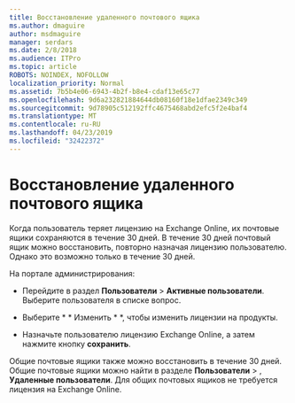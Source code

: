 ```yaml
---
title: Восстановление удаленного почтового ящика
ms.author: dmaguire
author: msdmaguire
manager: serdars
ms.date: 2/8/2018
ms.audience: ITPro
ms.topic: article
ROBOTS: NOINDEX, NOFOLLOW
localization_priority: Normal
ms.assetid: 7b5b4e06-6943-4b2f-b8e4-cdaf13e65c77
ms.openlocfilehash: 9d6a232821884644db08160f18e1dfae2349c349
ms.sourcegitcommit: 9d78905c512192ffc4675468abd2efc5f2e4baf4
ms.translationtype: MT
ms.contentlocale: ru-RU
ms.lasthandoff: 04/23/2019
ms.locfileid: "32422372"
---
```

# <a name="restore-a-deleted-mailbox"></a>Восстановление удаленного почтового ящика

Когда пользователь теряет лицензию на Exchange Online, их почтовые ящики сохраняются в течение 30 дней. В течение 30 дней почтовый ящик можно восстановить, повторно назначая лицензию пользователю. Однако это возможно только в течение 30 дней.
  
На портале администрирования:
  
- Перейдите в раздел **Пользователи** \> **Активные пользователи**. Выберите пользователя в списке вопрос.
    
- Выберите * * Изменить * *, чтобы изменить лицензии на продукты. 
    
- Назначьте пользователю лицензию Exchange Online, а затем нажмите кнопку **сохранить**.
    
Общие почтовые ящики также можно восстановить в течение 30 дней. Общие почтовые ящики можно найти в разделе **Пользователи** \> , **Удаленные пользователи**. Для общих почтовых ящиков не требуется лицензия на Exchange Online.
  

